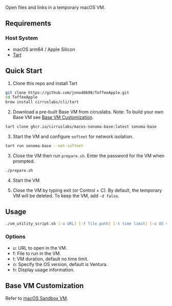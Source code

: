 Open files and links in a temporary macOS VM.

## Requirements
### Host System
- macOS arm64 / Apple Silicon
- [Tart](https://github.com/cirruslabs/tart)

## Quick Start
1. Clone this repo and install Tart
```zsh
git clone https://github.com/jonod8698/ToffeeApple.git
cd ToffeeApple
brew install cirruslabs/cli/tart
```

2. Download a pre-built Base VM from cirruslabs. Note: To build your own Base VM see [Base VM Customization](#base-vm-customization).
```zsh
tart clone ghcr.io/cirruslabs/macos-sonoma-base:latest sonoma-base
```

3. Start the VM and configure `softnet` for network isolation.
```zsh
tart run sonoma-base --net-softnet
```

3. Close the VM then run `prepare.sh`. Enter the password for the VM when prompted.
```zsh
./prepare.sh
```

4. Start the VM


5. Close the VM by typing exit (or Control + C). By default, the temporary VM will be deleted. To keep the VM, add `-d false`.

## Usage

```zsh
./vm_utility_script.sh [-u URL] [-f file path] [-t time limit] [-o OS version] [-h help]
```

### Options
- u: URL to open in the VM.
- f: File to run in the VM.
- t: VM duration, default no time limit.
- o: Specify the OS version, default is Ventura.
- h: Display usage information.


## Base VM Customization
Refer to [macOS Sandbox VM](https://github.com/jonod8698/macos-sandbox-vm#base-vm-customization).
